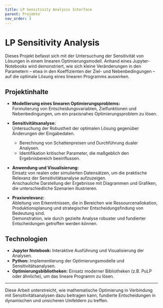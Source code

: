 ```yaml
---
title: LP Sensitivity Analysis Interface
parent: Projekte
nav_order: 3
---
```


# LP Sensitivity Analysis

Dieses Projekt befasst sich mit der Untersuchung der Sensitivität von Lösungen in einem linearen Optimierungsmodell. Anhand eines Jupyter-Notebooks wird demonstriert, wie sich kleine Veränderungen in den Parametern – etwa in den Koeffizienten der Ziel- und Nebenbedingungen – auf die optimale Lösung eines linearen Programms auswirken.

## Projektinhalte

- **Modellierung eines linearen Optimierungsproblems:**  
  Formulierung von Entscheidungsvariablen, Zielfunktionen und Nebenbedingungen, um ein praxisnahes Optimierungsproblem zu lösen.

- **Sensitivitätsanalyse:**  
  Untersuchung der Robustheit der optimalen Lösung gegenüber Änderungen der Eingabedaten.  
  - Berechnung von Schattenpreisen und Durchführung dualer Analysen.  
  - Identifikation kritischer Parameter, die maßgeblich den Ergebnisbereich beeinflussen.

- **Anwendung und Visualisierung:**  
  Einsatz von realen oder simulierten Datensätzen, um die praktische Relevanz der Sensitivitätsanalyse aufzuzeigen.  
  Anschauliche Darstellung der Ergebnisse mit Diagrammen und Grafiken, die unterschiedliche Szenarien illustrieren.

- **Praxisrelevanz:**  
  Ableitung von Erkenntnissen, die in Bereichen wie Ressourcenallokation, Produktionsplanung und strategischer Entscheidungsfindung von Bedeutung sind.  
  Demonstration, wie durch gezielte Analyse robuster und fundierter Entscheidungen getroffen werden können.

## Technologien

- **Jupyter Notebook:** Interaktive Ausführung und Visualisierung der Analysen.
- **Python:** Implementierung der Optimierungsmodelle und Sensitivitätsanalysen.
- **Optimierungsbibliotheken:** Einsatz moderner Bibliotheken (z.B. PuLP oder ähnliche), um das lineare Programm zu lösen.

---

Diese Arbeit unterstreicht, wie mathematische Optimierung in Verbindung mit Sensitivitätsanalysen dazu beitragen kann, fundierte Entscheidungen in dynamischen und unsicheren Umfeldern zu treffen.
